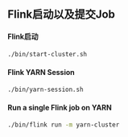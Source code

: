 ## Flink启动以及提交Job

#### Flink启动

```bash
./bin/start-cluster.sh
```

#### Flink YARN Session

```bash
./bin/yarn-session.sh
```

#### Run a single Flink job on YARN

```bash
./bin/flink run -m yarn-cluster
```


